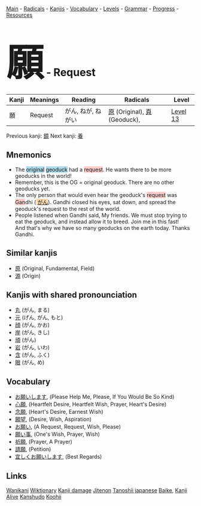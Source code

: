 <style> bigfont {font-size: 100px}</style>
[Main](../README.md) -
[Radicals](../radicals.md) -
[Kanjis](../kanjis.md) -
[Vocabulary](../vocabulary.md) -
[Levels](../levels.md) -
[Grammar](../grammar.md) - 
[Progress](../progress.md) -
[Resources](../resources.md)
# <bigfont> 願</bigfont> - Request 

| Kanji | Meanings | Reading | Radicals | Level |
| --- | --- | --- | --- | --- |
| 願 | Request | がん, ねが, ねがい | [原](../radicals/原.md) (Original), [頁](../radicals/頁.md) (Geoduck),  | [Level 13](../levels/wk_level13.md) |

Previous kanji: [鏡](鏡.md) Next kanji: [養](養.md) 

## Mnemonics
 * The <span style="background-color:#ADD8E6"> original</span> <span style="background-color:#ADD8E6"> geoduck</span> had a <span style="background-color:#ffcccb"> request</span>. He wants there to be more geoducks in the world!
* Remember, this is the OG = original geoduck. There are no other geoducks yet.
* The only person that would even hear the geoduck's <span style="background-color:#ffcccb"> request</span> was <span style="background-color:#ffcccb"> Gan</span>dhi (<span style="background-color:#fed8b1"> [がん](https://jisho.org/search/がん)</span>). Gandhi closed his eyes, sat down, and spread the geoduck's request to the rest of the world.
* People listened when Gandhi said, My friends. We must stop trying to eat the geoduck, and instead allow it to breed. Join me in this fast!<br />And that's why we have so many geoducks on the earth today. Thanks Gandhi.


## Similar kanjis
 * [原](原.md) (Original, Fundamental, Field)
* [源](源.md) (Origin)



## Kanjis with shared pronounciation
 * [丸](丸.md) (がん, まる)
* [元](元.md) (げん, がん, もと)
* [顔](顔.md) (がん, かお)
* [岸](岸.md) (がん, きし)
* [頑](頑.md) (がん)
* [岩](岩.md) (がん, いわ)
* [含](含.md) (がん, ふく)
* [眼](眼.md) (がん, め)



## Vocabulary
 * [お願いします](../vocabulary/願.md), (Please Help Me, Please, If You Would Be So Kind)
* [心願](../vocabulary/願.md), (Heartfelt Desire, Heartfelt Wish, Prayer, Heart's Desire)
* [念願](../vocabulary/願.md), (Heart's Desire, Earnest Wish)
* [願望](../vocabulary/願.md), (Desire, Wish, Aspiration)
* [お願い](../vocabulary/願.md), (A Request, Request, Wish, Please)
* [願い事](../vocabulary/願.md), (One's Wish, Prayer, Wish)
* [祈願](../vocabulary/願.md), (Prayer, A Prayer)
* [請願](../vocabulary/願.md), (Petition)
* [宜しくお願いします](../vocabulary/願.md), (Best Regards)




## Links 


[Wanikani](https://www.wanikani.com/kanji/願)
[Wiktionary](https://en.wiktionary.org/wiki/願)
[Kanji damage](http://www.kanjidamage.com/kanji/search?utf8=✓&q=願)
[Jitenon](https://jitenon.com/kanji/願)
[Tanoshii japanese](https://www.tanoshiijapanese.com/dictionary/kanji.cfm?k=願)
[Baike](https://baike.baidu.com/item/願),
[Kanji Alive](https://app.kanjialive.com/願)
[Kanshudo](https://www.kanshudo.com/searchmn?q=願)
[Koohii](https://kanji.koohii.com/study/kanji/願)
